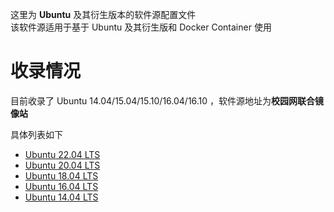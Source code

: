 这里为 **Ubuntu** 及其衍生版本的软件源配置文件  
该软件源适用于基于 Ubuntu 及其衍生版和 Docker Container 使用

# 收录情况

目前收录了 Ubuntu 14.04/15.04/15.10/16.04/16.10 ，软件源地址为**校园网联合镜像站**

具体列表如下

- [Ubuntu 22.04 LTS](ubuntu_22_04_cernet.list)
- [Ubuntu 20.04 LTS](ubuntu_20_04_cernet.list)
- [Ubuntu 18.04 LTS](ubuntu_18_04_cernet.list)
- [Ubuntu 16.04 LTS](ubuntu_16_04_cernet.list)
- [Ubuntu 14.04 LTS](ubuntu_14_04_cernet.list)
